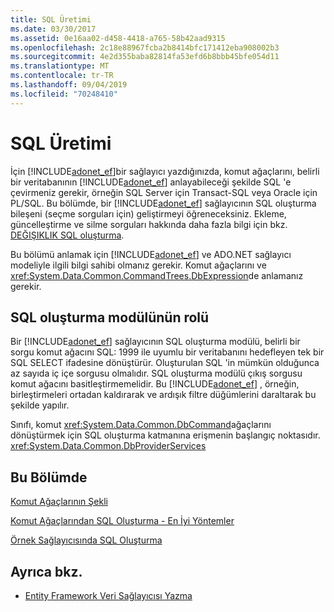 ```yaml
---
title: SQL Üretimi
ms.date: 03/30/2017
ms.assetid: 0e16aa02-d458-4418-a765-58b42aad9315
ms.openlocfilehash: 2c18e88967fcba2b8414bfc171412eba908002b3
ms.sourcegitcommit: 4e2d355baba82814fa53efd6b8bbb45bfe054d11
ms.translationtype: MT
ms.contentlocale: tr-TR
ms.lasthandoff: 09/04/2019
ms.locfileid: "70248410"
---
```

# <a name="sql-generation"></a>SQL Üretimi
İçin [!INCLUDE[adonet_ef](../../../../../includes/adonet-ef-md.md)]bir sağlayıcı yazdığınızda, komut ağaçlarını, belirli bir veritabanının [!INCLUDE[adonet_ef](../../../../../includes/adonet-ef-md.md)] anlayabileceği şekilde SQL 'e çevirmeniz gerekir, örneğin SQL Server için Transact-SQL veya Oracle için PL/SQL. Bu bölümde, bir [!INCLUDE[adonet_ef](../../../../../includes/adonet-ef-md.md)] sağlayıcının SQL oluşturma bileşeni (seçme sorguları için) geliştirmeyi öğreneceksiniz. Ekleme, güncelleştirme ve silme sorguları hakkında daha fazla bilgi için bkz. [DEĞIŞIKLIK SQL oluşturma](modification-sql-generation.md).  
  
 Bu bölümü anlamak için [!INCLUDE[adonet_ef](../../../../../includes/adonet-ef-md.md)] ve ADO.NET sağlayıcı modeliyle ilgili bilgi sahibi olmanız gerekir. Komut ağaçlarını ve <xref:System.Data.Common.CommandTrees.DbExpression>de anlamanız gerekir.  
  
## <a name="the-role-of-the-sql-generation-module"></a>SQL oluşturma modülünün rolü  
 Bir [!INCLUDE[adonet_ef](../../../../../includes/adonet-ef-md.md)] sağlayıcının SQL oluşturma modülü, belirli bir sorgu komut ağacını SQL: 1999 ile uyumlu bir veritabanını hedefleyen tek bir SQL SELECT ifadesine dönüştürür. Oluşturulan SQL 'in mümkün olduğunca az sayıda iç içe sorgusu olmalıdır. SQL oluşturma modülü çıkış sorgusu komut ağacını basitleştirmemelidir. Bu [!INCLUDE[adonet_ef](../../../../../includes/adonet-ef-md.md)] , örneğin, birleştirmeleri ortadan kaldırarak ve ardışık filtre düğümlerini daraltarak bu şekilde yapılır.  
  
 Sınıfı, komut <xref:System.Data.Common.DbCommand>ağaçlarını dönüştürmek için SQL oluşturma katmanına erişmenin başlangıç noktasıdır. <xref:System.Data.Common.DbProviderServices>  
  
## <a name="in-this-section"></a>Bu Bölümde  
 [Komut Ağaçlarının Şekli](the-shape-of-the-command-trees.md)  
  
 [Komut Ağaçlarından SQL Oluşturma - En İyi Yöntemler](generating-sql-from-command-trees-best-practices.md)  
  
 [Örnek Sağlayıcısında SQL Oluşturma](sql-generation-in-the-sample-provider.md)  
  
## <a name="see-also"></a>Ayrıca bkz.

- [Entity Framework Veri Sağlayıcısı Yazma](writing-an-ef-data-provider.md)
